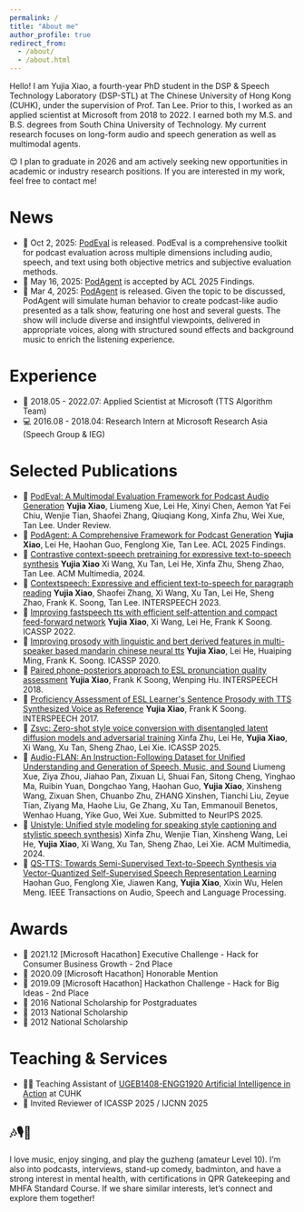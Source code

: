 ```yaml
---
permalink: /
title: "About me"
author_profile: true
redirect_from: 
  - /about/
  - /about.html
---
```


Hello! I am Yujia Xiao, a fourth-year PhD student in the DSP & Speech Technology Laboratory (DSP-STL) at The Chinese University of Hong Kong (CUHK), under the supervision of Prof. Tan Lee. Prior to this, I worked as an applied scientist at Microsoft from 2018 to 2022. I earned both my M.S. and B.S. degrees from South China University of Technology. My current research focuses on long-form audio and speech generation as well as multimodal agents. 

😊 I plan to graduate in 2026 and am actively seeking new opportunities in academic or industry research positions. If you are interested in my work, feel free to contact me!


News
======
<span class='anchor' id='news'></span>
- 🌟 Oct 2, 2025: [PodEval](https://github.com/yujxx/PodEval) is released. PodEval is a comprehensive toolkit for podcast evaluation across multiple dimensions including audio, speech, and text using both objective metrics and subjective evaluation methods. 
- 🌟 May 16, 2025: [PodAgent](https://github.com/yujxx/PodAgent) is accepted by ACL 2025 Findings.
- 🌟 Mar 4, 2025: [PodAgent](https://github.com/yujxx/PodAgent) is released. Given the topic to be discussed, PodAgent will simulate human behavior to create podcast-like audio presented as a talk show, featuring one host and several guests. The show will include diverse and insightful viewpoints, delivered in appropriate voices, along with structured sound effects and background music to enrich the listening experience.

Experience
======
<span class='anchor' id='experience'></span>
- 💼 2018.05 - 2022.07: Applied Scientist at Microsoft (TTS Algorithm Team)
- 💻 2016.08 - 2018.04: Research Intern at Microsoft Research Asia (Speech Group & IEG)

Selected Publications
======
<span class='anchor' id='publication'></span>
- 📖 [PodEval: A Multimodal Evaluation Framework for Podcast Audio Generation](https://www.arxiv.org/abs/2510.00485) **Yujia Xiao**, Liumeng Xue, Lei He, Xinyi Chen, Aemon Yat Fei Chiu, Wenjie Tian, Shaofei Zhang, Qiuqiang Kong, Xinfa Zhu, Wei Xue, Tan Lee. Under Review.
- 📖 [PodAgent: A Comprehensive Framework for Podcast Generation](https://arxiv.org/abs/2503.00455) **Yujia Xiao**, Lei He, Haohan Guo, Fenglong Xie, Tan Lee. ACL 2025 Findings.
- 📖 [Contrastive context-speech pretraining for expressive text-to-speech synthesis](https://dl.acm.org/doi/pdf/10.1145/3664647.3681348) **Yujia Xiao** Xi Wang, Xu Tan, Lei He, Xinfa Zhu, Sheng Zhao, Tan Lee. ACM Multimedia, 2024.
- 📖 [Contextspeech: Expressive and efficient text-to-speech for paragraph reading](https://arxiv.org/abs/2307.00782) **Yujia Xiao**, Shaofei Zhang, Xi Wang, Xu Tan, Lei He, Sheng Zhao, Frank K. Soong, Tan Lee. INTERSPEECH 2023.
- 📖 [Improving fastspeech tts with efficient self-attention and compact feed-forward network](https://ieeexplore.ieee.org/stamp/stamp.jsp?arnumber=9746408) **Yujia Xiao**, Xi Wang, Lei He, Frank K Soong. ICASSP 2022.
- 📖 [Improving prosody with linguistic and bert derived features in multi-speaker based mandarin chinese neural tts](https://ieeexplore.ieee.org/stamp/stamp.jsp?arnumber=9054337) **Yujia Xiao**, Lei He, Huaiping Ming, Frank K. Soong. ICASSP 2020.
- 📖 [Paired phone-posteriors approach to ESL pronunciation quality assessment](https://www.isca-archive.org/interspeech_2018/xiao18b_interspeech.pdf) **Yujia Xiao**, Frank K Soong, Wenping Hu. INTERSPEECH 2018.
- 📖 [Proficiency Assessment of ESL Learner's Sentence Prosody with TTS Synthesized Voice as Reference](https://www.isca-archive.org/interspeech_2017/xiao17_interspeech.pdf) **Yujia Xiao**, Frank K Soong. INTERSPEECH 2017.
- 📖 [Zsvc: Zero-shot style voice conversion with disentangled latent diffusion models and adversarial training](https://ieeexplore.ieee.org/stamp/stamp.jsp?arnumber=10888535) Xinfa Zhu, Lei He, **Yujia Xiao**, Xi Wang, Xu Tan, Sheng Zhao, Lei Xie. ICASSP 2025.
- 📖 [Audio-FLAN: An Instruction-Following Dataset for Unified Understanding and Generation of Speech, Music, and Sound](https://arxiv.org/pdf/2502.16584) Liumeng Xue, Ziya Zhou, Jiahao Pan, Zixuan Li, Shuai Fan, Sitong Cheng, Yinghao Ma, Ruibin Yuan, Dongchao Yang, Haohan Guo, **Yujia Xiao**, Xinsheng Wang, Zixuan Shen, Chuanbo Zhu, ZHANG Xinshen, Tianchi Liu, Zeyue Tian, Ziyang Ma, Haohe Liu, Ge Zhang, Xu Tan, Emmanouil Benetos, Wenhao Huang, Yike Guo, Wei Xue. Submitted to NeurIPS 2025.
- 📖 [Unistyle: Unified style modeling for speaking style captioning and stylistic speech synthesis](https://dl.acm.org/doi/pdf/10.1145/3664647.3681465)) Xinfa Zhu, Wenjie Tian, Xinsheng Wang, Lei He, **Yujia Xiao**, Xi Wang, Xu Tan, Sheng Zhao, Lei Xie. ACM Multimedia, 2024.
- 📖 [QS-TTS: Towards Semi-Supervised Text-to-Speech Synthesis via Vector-Quantized Self-Supervised Speech Representation Learning](https://arxiv.org/pdf/2309.00126) Haohan Guo, Fenglong Xie, Jiawen Kang, **Yujia Xiao**, Xixin Wu, Helen Meng. IEEE Transactions on Audio, Speech and Language Processing.


Awards
======
<span class='anchor' id='awards'></span>
- 🌟 2021.12 [Microsoft Hacathon] Executive Challenge - Hack for Consumer Business Growth - 2nd Place
- 🌟 2020.09 [Microsoft Hacathon] Honorable Mention
- 🌟 2019.09 [Microsoft Hacathon] Hackathon Challenge - Hack for Big Ideas - 2nd Place
- 🥇 2016 National Scholarship for Postgraduates
- 🥇 2013 National Scholarship
- 🥇 2012 National Scholarship
  
Teaching & Services
======
<span class='anchor' id='others'></span>
- 🧑‍🏫️ Teaching Assistant of [UGEB1408-ENGG1920 Artificial Intelligence in Action](https://www.oge.cuhk.edu.hk/course/ugeb1408-artificial-intelligence-in-action/) at CUHK
- 📑 Invited Reviewer of ICASSP 2025 / IJCNN 2025



🎶🎙️💚
-----
I love music, enjoy singing, and play the guzheng (amateur Level 10). I’m also into podcasts, interviews, stand-up comedy, badminton, and have a strong interest in mental health, with certifications in QPR Gatekeeping and MHFA Standard Course. If we share similar interests, let’s connect and explore them together!

